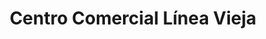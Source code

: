 ---
title: "Centro Comercial Línea Vieja"
url: /guapiles/centro-comercial-linea-vieja/
shop: centro comercial
---